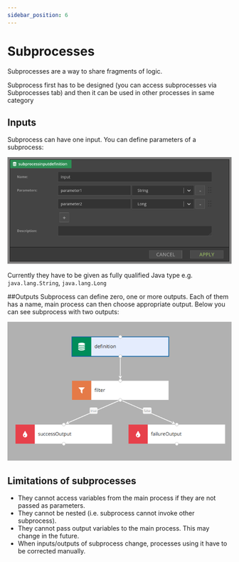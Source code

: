 ```yaml
---
sidebar_position: 6
---
```


# Subprocesses

Subprocesses are a way to share fragments of logic. 

Subprocess first has to be designed (you can access subprocesses via Subprocesses tab) and then it can be used in other processes in same category

## Inputs
Subprocess can have one input. You can define parameters of a subprocess:

![subprocess input](img/subprocess_input.png)

Currently they have to be given as fully qualified Java type e.g. `java.lang.String`, `java.lang.Long`

##Outputs
Subprocess can define zero, one or more outputs. Each of them has a name, main process can then choose appropriate output. Below you can see subprocess with two outputs:

![subprocess output](img/subprocess_output.png)

## Limitations of subprocesses
- They cannot access variables from the main process if they are not passed as parameters.
- They cannot be nested (i.e. subprocess cannot invoke other subprocess).
- They cannot pass output variables to the main process. This may change in the future.
- When inputs/outputs of subprocess change, processes using it have to be corrected manually.
